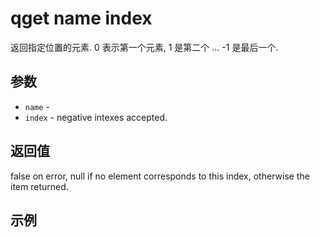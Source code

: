 # qget name index

返回指定位置的元素. 0 表示第一个元素, 1 是第二个 ... -1 是最后一个.

## 参数

* `name` - 
* `index` - negative intexes accepted.

## 返回值

false on error, null if no element corresponds to this index, otherwise the item returned.

## 示例
